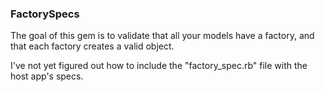 ### FactorySpecs


The goal of this gem is to validate that all your models have a factory, and that each factory creates a valid object.

I've not yet figured out how to include the "factory_spec.rb" file with the host app's specs.
